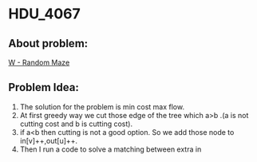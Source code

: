 # HDU_4067
## About problem:  
[W - Random Maze](https://vjudge.net/problem/HDU-4067)
  

## Problem Idea:  

 1. The solution for the problem is min cost max flow.
 2. At first greedy way we cut those edge of the tree which a>b .(a is not cutting cost and b is cutting cost).  
 3. if a<b then cutting is not a good option. So we add those node to in[v]++,out[u]++.
 4. Then I run a code to solve a matching between extra in
<!--stackedit_data:
eyJoaXN0b3J5IjpbMTgyNDExMTI3OF19
-->